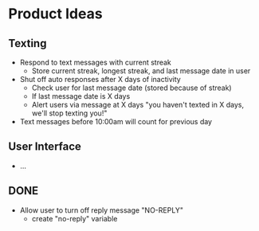 # Product Ideas

## Texting

- Respond to text messages with current streak
  - Store current streak, longest streak, and last message date in user
- Shut off auto responses after X days of inactivity
  - Check user for last message date (stored because of streak)
  - If last message date is X days
  - Alert users via message at X days "you haven't texted in X days, we'll stop texting you!"
- Text messages before 10:00am will count for previous day

## User Interface

- ...

## DONE

- Allow user to turn off reply message "NO-REPLY"
  - create "no-reply" variable
